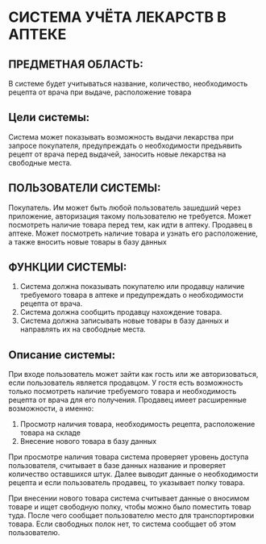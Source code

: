 # СИСТЕМА УЧЁТА ЛЕКАРСТВ В АПТЕКЕ  
## ПРЕДМЕТНАЯ ОБЛАСТЬ:
В системе будет учитываться название, количество, необходимость рецепта от врача при выдаче, расположение товара

## Цели системы:
Система может показывать возможность выдачи лекарства при запросе покупателя, предупреждать о необходимости предъявить рецепт от врача перед выдачей, заносить новые лекарства на свободные места.

## ПОЛЬЗОВАТЕЛИ СИСТЕМЫ:
Покупатель. Им может быть любой пользователь зашедший через приложение, авторизация такому пользователю не требуется. Может посмотреть наличие товара перед тем, как идти в аптеку.
Продавец в аптеке. Может посмотреть наличие товара и узнать его расположение, а также вносить новые товары в базу данных 

## ФУНКЦИИ СИСТЕМЫ:  
1)	Система должна показывать покупателю или продавцу наличие требуемого товара в аптеке и предупреждать о необходимости рецепта от врача.
2)	Система должна сообщить продавцу нахождение товара.
3)	Система должна записывать новые товары в базу данных и направлять их на свободные места.

## Описание системы:
При входе пользователь может зайти как гость или же авторизоваться, если пользователь является продавцом. У гостя есть возможность только посмотреть наличие требуемого товара и необходимость рецепта от врача для его получения.
Продавец имеет расширенные возможности, а именно:
1) Просмотр наличия товара, необходимость рецепта, расположение товара на складе
2) Внесение нового товара в базу данных

При просмотре наличия товара система проверяет уровень доступа пользователя, считывает в базе данных название и проверяет количество оставшихся штук.
Далее выводит данные о необходимости рецепта и если пользователь продавец, то указывает полку товара.

При внесении нового товара система считывает данные о вносимом товаре и ищет свободную полку, чтобы можно было поместить товар туда. После чего сообщает пользователю место для транспортировки товара. 
Если свободных полок нет, то система сообщает об этом пользователю.
